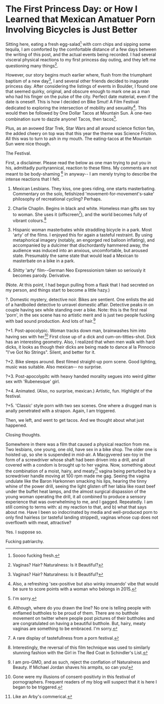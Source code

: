 The First Princess Day: or How I Learned that Mexican Amatuer Porn Involving  Bicycles is Just Better
===============================================================================

Sitting here, eating a fresh egg-salad[^1] with corn chips and sipping some tequila, I am comforted by the comfortable distance of a few days between the writing of this post, and the
actual events being recorded. I had several visceral physical reactions to my first princess
day outing, and they left me questioning many things[^3].

However, our story begins much earlier where, flush from the triumphant baptism of a new day[^3], I and several other friends decided to inagurate princess day. After considering the listings of events in Boulder, I found one that seemed quirky, original, and obscure enough to mark one as a man who had his finger on the pulse of the city. Perfect date material, even
if the date is oneself. This is how I decided on Bike Smut! A Film Festival dedicated to
exploring the intersection of mobility and sexuality[^4]. This would then be followed by
One Dollar Tacos at Mountain Sun. A one-two combination sure to dazzle anyone! Tacos, then tacos[^5]. 

Plus, as an avowed Star Trek, Star Wars and all around science fiction fan, the added cheery on top was that this year the theme was Science Friction. All this was to turn to ash in my mouth. The eating-tacos at the Mountain Sun were nice though.

The Festival.

First, a disclaimer. Please read the below as one man trying to put you in his, admittadly purityrannical, reaction to these films. My comments are not meant to be body-shaming [^6] in anyway-- I am merely trying to describe the intense reactions that I felt.

1. Mexican Lesbians. They kiss, one goes riding, one starts masterbating. Commentary on the 
solo, fetishized 'movement-for-movement's-sake' philosophy of recreational cycling? Perhaps.

2. Charlie Chaplin. Begins in black and white. Homeless man gifts sex toy to woman. She uses it (offscreen[^7]), and the world becomes fully of vibrant colours.[^8]

3. Hispanic woman masterbates while straddling bicycle in a park. Most 'arty' of the films. I enjoyed this for again a tasteful restraint. By using metaphorical imagery (notably, an engorged red balloon inflating), and accompanied by a dulcimer that dischordantly hammered away, the audience was induced into an anxious, uncomfortable, but aroused state. Presumably the same state that would lead a Mexican to masterbate on a bike in a park. 

4. Shitty 'arty' film--German Neo Expressionism taken so seriously it becomes parody. Derivative.

(Note. At this point, I had begun pulling from a flask that I had secreted on my person, and things start to become a little hazy.)

?. Domestic mystery, detective noir. Bikes are sentient. One enlists the aid of a hardboiled detective to unravel domestic affair. Detective peaks in on couple having sex while standing over a bike. Note: this is the first real 'porn', in the sex scene has no artistic merit and is just two people fucking with bad sound production. And lots of hair.[^10]

?+1. Post-apocolypic. Woman tracks down man, brainwashes him into having sex with her[^11] First close up of a dick and cum-on-titties-shot. Dick has an interesting geometry. Also, I realized that when men walk with hard dicks, it looks as though their dicks are being made to dance al la Pinnocio "I've Got No Strings". Silent, and better for it. 

?+2. Bike sleeps around. Best filmed straight-up porn scene. Good lighting, music was suitable. Also mexican-- no surprise.

?+3. Post-apocolypitc with heavy handed morality segues into weird glitter sex with 'Rubenesque' girl.

?+4. Animated. (Also, no surprise, mexican.) Artistic, fun. Highlight of the festival.

?+5. 'Classic' style porn with two sex scenes. One where a drugged man is anally penetrated with a strapon. Again, I am triggered.

Then, we left, and went to get tacos. And we thought about what just happened.


Closing thoughts.

Somewhere in there was a film that caused a physical reaction from me. Two lesbians, one young, one old, have sex in a bike shop. The older one is hoisted up, so she is suspended in mid-air. A Macgyvered sex-toy in the form of a screwdriver whose shaft had been driven into a drill, and all covered with a condom is brought up to her vagina. Now, something about the combination of a moist, hairy, and meaty[^13] vagina being perturbed by a screwdriver handle moving at 100 rpm made me gag.
Seeing the vagina undulate like the Baron Harkonnen smacking his lips, hearing the tinny whine of the power drill, seeing the light glisten off her labia like roast beef under the buffet heat lamps, and the almost surgical dispassion of the young woman operating the drill, it all combined to produce a sensory experience that was overwhelming to me, and I gagged. Repeatedly. I am still coming to terms with: a) my reaction to that, and b) what that says about me. Have I been so
indocrinated by media and well-produced porn to only find hairless (or tasteful landing stripped), vaginas whose cup does not overflowth with meat, attractive?

Yes. I suppose so.



Fucking patriarchy.



[^1]: Soooo fucking fresh[^2].
[^2]: The small, unintended pleasures of bachelor living.
[^3]: Vaginas? Hair? Naturalness: Is it Beautiful?
[^4]: Also, a refreshing 'sex-positive but also winky innuendo' vibe that would be sure to score points with a woman who belongs in 2015.
[^5]: I'm sorry.
[^6]: Although, where do you drawn the line? No one is telling people with enflamed buttholes to be proud of them. There are no butthole movement on twitter where people post pictures of their buttholes and are congratulated on having a beautiful butthole. But, hairy, meaty vaginas are something to be embraced. I'm sorry.
[^7]: A rare display of tastefullness from a porn festival.[^9]
[^8]: Interestingly, the reversal of this film technique was used to similarly stunning fashion with the Girl in The Red Coat in Schindler's List.
[^9]: Make no mistake, at this point all notions of a Tasteful Burlesque Show of innuendo and sex-positivity were gone. I was watching pornography. With friends. In a bar. And the sound production was terrible.
[^10]: I am pro-GMO, and as such, reject the conflation of Naturalness and Beauty. If Michael Jordan shaves his armpits, so can you!
[^11]: Gone were my illusions of consent-positivty[^12] in this festival of pornographers. Frequent readers of my blog will suspect that it is here I began to be triggered.
[^12]: Although, it does raise interesting questions of consent. How would I have felt if the genders were reversed? (even ickier) If it happened over the course of a week and she just manipulated (was charming) him into having sex with her would I feel icky then? (no).  
[^13]: Like an Arby's commerical.
